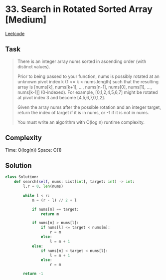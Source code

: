 # 33. Search in Rotated Sorted Array [Medium]

[Leetcode](https://leetcode.com/problems/search-in-rotated-sorted-array/description/)

## Task

> There is an integer array nums sorted in ascending order (with distinct values).
>
> Prior to being passed to your function, nums is possibly rotated at an unknown pivot index k (1 <= k < nums.length) such that the resulting array is [nums[k], nums[k+1], ..., nums[n-1], nums[0], nums[1], ..., nums[k-1]] (0-indexed). For example, [0,1,2,4,5,6,7] might be rotated at pivot index 3 and become [4,5,6,7,0,1,2].
>
> Given the array nums after the possible rotation and an integer target, return the index of target if it is in nums, or -1 if it is not in nums.
>
> You must write an algorithm with O(log n) runtime complexity.

## Complexity

Time: O(log(n))
Space: O(1)

## Solution

```python
class Solution:
    def search(self, nums: List[int], target: int) -> int:
        l,r = 0, len(nums)
        
        while l < r:
            m = (r - l) // 2 + l

            if nums[m] == target:
                return m

            if nums[m] > nums[l]:
                if nums[l] <= target < nums[m]:
                    r = m
                else:
                    l = m + 1
            else:
                if nums[m] < target < nums[l]:
                    l = m + 1
                else: 
                    r = m 

        return -1
```